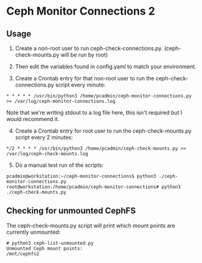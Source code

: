 
# Ceph Monitor Connections 2

## Usage

1) Create a non-root user to run ceph-check-connections.py. (ceph-check-mounts.py will be run by root)


2) Then edit the variables found in config.yaml to match your environment.


3) Create a Crontab entry for that non-root user to run the ceph-check-connections.py script every minute:
```
* * * * * /usr/bin/python3 /home/pcadmin/ceph-monitor-connections.py >> /var/log/ceph-monitor-connections.log
```

Note that we're writing stdout to a log file here, this isn't required but I would recommend it.


4) Create a Crontab entry for root user to run the ceph-check-mounts.py script every 2 minutes:
```
*/2 * * * * /usr/bin/python3 /home/pcadmin/ceph-check-mounts.py >> /var/log/ceph-check-mounts.log
```


5) Do a manual test run of the scripts:
```
pcadmin@workstation:~/ceph-monitor-connections$ python3 ./ceph-monitor-connections.py
root@workstation:/home/pcadmin/ceph-monitor-connections# python3 ./ceph-check-mounts.py
```

## Checking for unmounted CephFS

The ceph-check-mounts.py script will print which mount points are currently unmounted:
```
# python3 ceph-list-unmounted.py 
Unmounted Ceph mount points:
/mnt/cephfs2
```